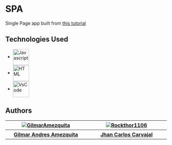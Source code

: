 # SPA
<p>
    Single Page app built from <a href="https://dev.to/rishavs/making-a-single-page-app-in-ye-good-olde-js-es6-3eng">this tutorial</a>
</p>

## Technologies Used
<div>
    <ul>
        <li><a href="https://www.javascript.com/"><img src="https://cdn.jsdelivr.net/gh/devicons/devicon/icons/javascript/javascript-original.svg" alt="Javascript" weidth="50" height="50" align="center"></a></li>
        <li><a href="https://www.html.com"><img src="https://cdn.jsdelivr.net/gh/devicons/devicon/icons/html5/html5-original.svg" alt="HTML" weidth="50" height="50" align="center"></a></li>
        <li><a href="https://www.code.visualstudio.com/"><img src="https://cdn.jsdelivr.net/gh/devicons/devicon/icons/vscode/vscode-original.svg" alt="VsCode" weidth="50" height="50" align="center"></a></li>
    </ul>
</div>

## Authors
<div>
    <table class="default" align="center">
        <tr>
            <th width="250"><a href=https://github.com/GilmarAmezquita><img src="https://images.weserv.nl/?url=avatars.githubusercontent.com/u/71054954?v=4&h=100&w=100&fit=cover&mask=circle" alt="GilmarAmezquita"></a></th>
            <th width="250"><a href="https://github.com/Rockthor1106"><img src="https://images.weserv.nl/?url=avatars.githubusercontent.com/u/71186075?v=4&h=100&w=100&fit=cover&mask=circle" alt="Rockthor1106"></a></th>
        </tr>
        <tr>
            <th width="250"><a href=https://github.com/GilmarAmezquita>Gilmar Andres Amezquita</a></th>
            <th width="250"><a href="https://github.com/Rockthor1106">Jhan Carlos Carvajal</a></th> 
        </tr>
    </table>
</div>